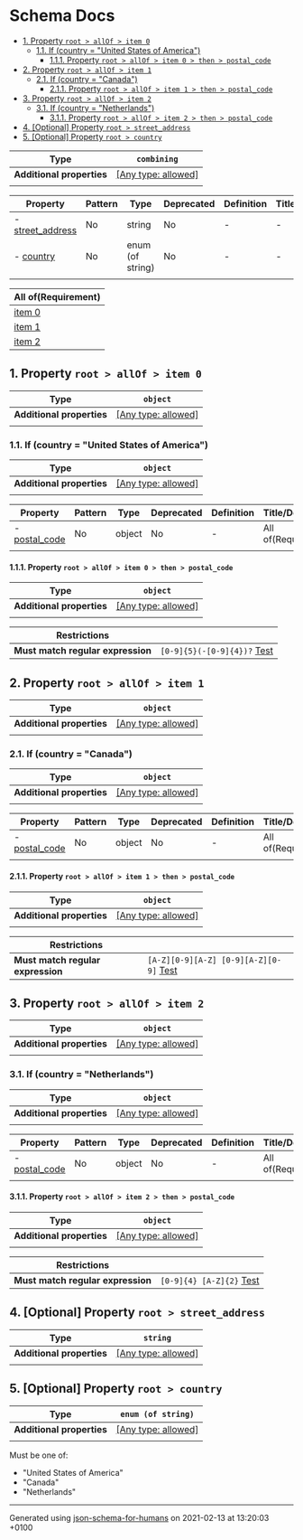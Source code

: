 # Schema Docs

- [1. Property `root > allOf > item 0`](#allOf_i0)
  - [1.1. If (country = "United States of America")](#autogenerated_heading_2)
    - [1.1.1. Property `root > allOf > item 0 > then > postal_code`](#allOf_i0_then_postal_code)
- [2. Property `root > allOf > item 1`](#allOf_i1)
  - [2.1. If (country = "Canada")](#autogenerated_heading_3)
    - [2.1.1. Property `root > allOf > item 1 > then > postal_code`](#allOf_i1_then_postal_code)
- [3. Property `root > allOf > item 2`](#allOf_i2)
  - [3.1. If (country = "Netherlands")](#autogenerated_heading_4)
    - [3.1.1. Property `root > allOf > item 2 > then > postal_code`](#allOf_i2_then_postal_code)
- [4. [Optional] Property `root > street_address`](#street_address)
- [5. [Optional] Property `root > country`](#country)

| Type | `combining` |
| ---- | --- |
| **Additional properties** |[[Any type: allowed]](# "Additional Properties of any type are allowed.")|
|  |  |

| Property | Pattern | Type | Deprecated | Definition | Title/Description |
| -------- | ------- | ---- | ---------- | ---------- | ----------------- |
|-  [street_address](#street_address)|No|string|No| -|-|
|-  [country](#country)|No|enum (of string)|No| -|-|
|  |  |  |  |  |

| All of(Requirement) | 
| ---- |
| [item 0](#allOf_i0) |
| [item 1](#allOf_i1) |
| [item 2](#allOf_i2) |
## <a name="allOf_i0"></a>1. Property `root > allOf > item 0`

| Type | `object` |
| ---- | --- |
| **Additional properties** |[[Any type: allowed]](# "Additional Properties of any type are allowed.")|
|  |  |

### <a name="autogenerated_heading_2"></a>1.1. If (country = "United States of America")

| Type | `object` |
| ---- | --- |
| **Additional properties** |[[Any type: allowed]](# "Additional Properties of any type are allowed.")|
|  |  |

| Property | Pattern | Type | Deprecated | Definition | Title/Description |
| -------- | ------- | ---- | ---------- | ---------- | ----------------- |
|-  [postal_code](#allOf_i0_then_postal_code)|No|object|No| -| All of(Requirement)|
|  |  |  |  |  |

#### <a name="allOf_i0_then_postal_code"></a>1.1.1. Property `root > allOf > item 0 > then > postal_code`

| Type | `object` |
| ---- | --- |
| **Additional properties** |[[Any type: allowed]](# "Additional Properties of any type are allowed.")|
|  |  |

| Restrictions |   |
| ------------ | - |
| **Must match regular expression** | ```[0-9]{5}(-[0-9]{4})?``` [Test](https://regex101.com/?regex=%5B0-9%5D%7B5%7D%28-%5B0-9%5D%7B4%7D%29%3F) |

## <a name="allOf_i1"></a>2. Property `root > allOf > item 1`

| Type | `object` |
| ---- | --- |
| **Additional properties** |[[Any type: allowed]](# "Additional Properties of any type are allowed.")|
|  |  |

### <a name="autogenerated_heading_3"></a>2.1. If (country = "Canada")

| Type | `object` |
| ---- | --- |
| **Additional properties** |[[Any type: allowed]](# "Additional Properties of any type are allowed.")|
|  |  |

| Property | Pattern | Type | Deprecated | Definition | Title/Description |
| -------- | ------- | ---- | ---------- | ---------- | ----------------- |
|-  [postal_code](#allOf_i1_then_postal_code)|No|object|No| -| All of(Requirement)|
|  |  |  |  |  |

#### <a name="allOf_i1_then_postal_code"></a>2.1.1. Property `root > allOf > item 1 > then > postal_code`

| Type | `object` |
| ---- | --- |
| **Additional properties** |[[Any type: allowed]](# "Additional Properties of any type are allowed.")|
|  |  |

| Restrictions |   |
| ------------ | - |
| **Must match regular expression** | ```[A-Z][0-9][A-Z] [0-9][A-Z][0-9]``` [Test](https://regex101.com/?regex=%5BA-Z%5D%5B0-9%5D%5BA-Z%5D%20%5B0-9%5D%5BA-Z%5D%5B0-9%5D) |

## <a name="allOf_i2"></a>3. Property `root > allOf > item 2`

| Type | `object` |
| ---- | --- |
| **Additional properties** |[[Any type: allowed]](# "Additional Properties of any type are allowed.")|
|  |  |

### <a name="autogenerated_heading_4"></a>3.1. If (country = "Netherlands")

| Type | `object` |
| ---- | --- |
| **Additional properties** |[[Any type: allowed]](# "Additional Properties of any type are allowed.")|
|  |  |

| Property | Pattern | Type | Deprecated | Definition | Title/Description |
| -------- | ------- | ---- | ---------- | ---------- | ----------------- |
|-  [postal_code](#allOf_i2_then_postal_code)|No|object|No| -| All of(Requirement)|
|  |  |  |  |  |

#### <a name="allOf_i2_then_postal_code"></a>3.1.1. Property `root > allOf > item 2 > then > postal_code`

| Type | `object` |
| ---- | --- |
| **Additional properties** |[[Any type: allowed]](# "Additional Properties of any type are allowed.")|
|  |  |

| Restrictions |   |
| ------------ | - |
| **Must match regular expression** | ```[0-9]{4} [A-Z]{2}``` [Test](https://regex101.com/?regex=%5B0-9%5D%7B4%7D%20%5BA-Z%5D%7B2%7D) |

## <a name="street_address"></a>4. [Optional] Property `root > street_address`

| Type | `string` |
| ---- | --- |
| **Additional properties** |[[Any type: allowed]](# "Additional Properties of any type are allowed.")|
|  |  |

## <a name="country"></a>5. [Optional] Property `root > country`

| Type | `enum (of string)` |
| ---- | --- |
| **Additional properties** |[[Any type: allowed]](# "Additional Properties of any type are allowed.")|
|  |  |

Must be one of:
* "United States of America"
* "Canada"
* "Netherlands"

----------------------------------------------------------------------------------------------------------------------------
Generated using [json-schema-for-humans](https://github.com/coveooss/json-schema-for-humans) on 2021-02-13 at 13:20:03 +0100